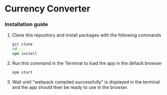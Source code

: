 # Currency Converter
### **Installation guide**
1. Clone this repository and install packages with the following commands
    ```bash
    git clone 
    cd --- 
    npm install
    ```
2. Run this command in the Terminal to load the app in the default browser
    ```bash
    npm start
    ```
3. Wait until "webpack compiled successfully" is displayed in the terminal and the app should then be ready to use in the browser.